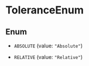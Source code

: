 

# ToleranceEnum

## Enum


* `ABSOLUTE` (value: `"Absolute"`)

* `RELATIVE` (value: `"Relative"`)




